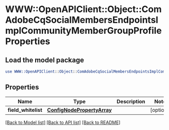 # WWW::OpenAPIClient::Object::ComAdobeCqSocialMembersEndpointsImplCommunityMemberGroupProfileProperties

## Load the model package
```perl
use WWW::OpenAPIClient::Object::ComAdobeCqSocialMembersEndpointsImplCommunityMemberGroupProfileProperties;
```

## Properties
Name | Type | Description | Notes
------------ | ------------- | ------------- | -------------
**field_whitelist** | [**ConfigNodePropertyArray**](ConfigNodePropertyArray.md) |  | [optional] 

[[Back to Model list]](../README.md#documentation-for-models) [[Back to API list]](../README.md#documentation-for-api-endpoints) [[Back to README]](../README.md)


